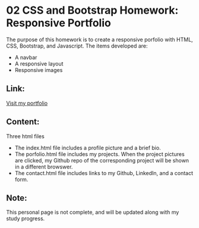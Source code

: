 # 02 CSS and Bootstrap Homework: Responsive Portfolio

The purpose of this homework is to create a responsive porfolio with HTML, CSS, Bootstrap, and Javascript. The items developed are: 
<ul>
    <li>A navbar</li>
    <li>A responsive layout</li>
    <li>Responsive images</li>
</ul>

## Link: 
[Visit my portfolio](https://uyennguyen30696.github.io/responsive-portfolio/)

## Content:
Three html files
<ul>
    <li>The index.html file includes a profile picture and a brief bio.</li>
    <li>The porfolio.html file includes my projects. When the project pictures are clicked, my Github repo of the corresponding project will be shown in a different browswer.</li>
    <li>The contact.html file includes links to my Github, LinkedIn, and a contact form.</li>
</ul>

## Note:
This personal page is not complete, and will be updated along with my study progress.